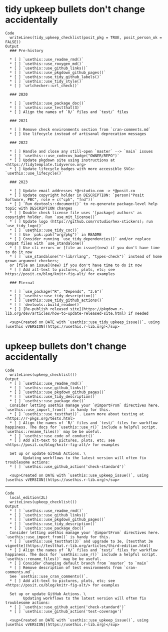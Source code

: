 # tidy upkeep bullets don't change accidentally

    Code
      writeLines(tidy_upkeep_checklist(posit_pkg = TRUE, posit_person_ok = FALSE))
    Output
      ### Pre-history
      
      * [ ] `usethis::use_readme_rmd()`
      * [ ] `usethis::use_roxygen_md()`
      * [ ] `usethis::use_github_links()`
      * [ ] `usethis::use_pkgdown_github_pages()`
      * [ ] `usethis::use_tidy_github_labels()`
      * [ ] `usethis::use_tidy_style()`
      * [ ] `urlchecker::url_check()`
      
      ### 2020
      
      * [ ] `usethis::use_package_doc()`
      * [ ] `usethis::use_testthat(3)`
      * [ ] Align the names of `R/` files and `test/` files
      
      ### 2021
      
      * [ ] Remove check environments section from `cran-comments.md`
      * [ ] Use lifecycle instead of artisanal deprecation messages
      
      ### 2022
      
      * [ ] Handle and close any still-open `master` --> `main` issues
      * [ ] `usethis:::use_codecov_badge("OWNER/REPO")`
      * [ ] Update pkgdown site using instructions at <https://tidytemplate.tidyverse.org>
      * [ ] Update lifecycle badges with more accessible SVGs: `usethis::use_lifecycle()`
      
      ### 2023
      
      * [ ] Update email addresses *@rstudio.com -> *@posit.co
      * [ ] Update copyright holder in DESCRIPTION: `person("Posit Software, PBC", role = c("cph", "fnd"))`
      * [ ] `Run devtools::document()` to re-generate package-level help topic with DESCRIPTION changes
      * [ ] Double check license file uses '[package] authors' as copyright holder. Run `use_mit_license()`
      * [ ] Update logo (https://github.com/rstudio/hex-stickers); run `use_tidy_logo()`
      * [ ] `usethis::use_tidy_coc()`
      * [ ] Use `pak::pak("org/pkg")` in README
      * [ ] Consider running `use_tidy_dependencies()` and/or replace compat files with `use_standalone()`
      * [ ] Use cli errors or [file an issue](new) if you don't have time to do it now
      * [ ] `use_standalone("r-lib/rlang", "types-check")` instead of home grown argument checkers;
      or [file an issue](new) if you don't have time to do it now
      * [ ] Add alt-text to pictures, plots, etc; see https://posit.co/blog/knitr-fig-alt/ for examples
      
      ### Eternal
      
      * [ ] `use_package("R", "Depends", "3.6")`
      * [ ] `usethis::use_tidy_description()`
      * [ ] `usethis::use_tidy_github_actions()`
      * [ ] `devtools::build_readme()`
      * [ ] [Re-publish released site](https://pkgdown.r-lib.org/dev/articles/how-to-update-released-site.html) if needed
      
      <sup>Created on DATE with `usethis::use_tidy_upkeep_issue()`, using [usethis vVERSION](https://usethis.r-lib.org)</sup>

# upkeep bullets don't change accidentally

    Code
      writeLines(upkeep_checklist())
    Output
      * [ ] `usethis::use_readme_rmd()`
      * [ ] `usethis::use_github_links()`
      * [ ] `usethis::use_pkgdown_github_pages()`
      * [ ] `usethis::use_tidy_description()`
      * [ ] `usethis::use_package_doc()`
      Consider letting usethis manage your `@importFrom` directives here. `usethis::use_import_from()` is handy for this.
      * [ ] `usethis::use_testthat()`. Learn more about testing at <https://r-pkgs.org/tests.html>
      * [ ] Align the names of `R/` files and `test/` files for workflow happiness. The docs for `usethis::use_r()` include a helpful script. `usethis::rename_files()` may be be useful.
      * [ ] `usethis::use_code_of_conduct()`
      * [ ] Add alt-text to pictures, plots, etc; see <https://posit.co/blog/knitr-fig-alt/> for examples
      
      Set up or update GitHub Actions. \
            Updating workflows to the latest version will often fix troublesome actions:
      * [ ] `usethis::use_github_action('check-standard')`
      
      <sup>Created on DATE with `usethis::use_upkeep_issue()`, using [usethis vVERSION](https://usethis.r-lib.org)</sup>

---

    Code
      local_edition(2L)
      writeLines(upkeep_checklist())
    Output
      * [ ] `usethis::use_readme_rmd()`
      * [ ] `usethis::use_github_links()`
      * [ ] `usethis::use_pkgdown_github_pages()`
      * [ ] `usethis::use_tidy_description()`
      * [ ] `usethis::use_package_doc()`
      Consider letting usethis manage your `@importFrom` directives here. `usethis::use_import_from()` is handy for this.
      * [ ] `usethis::use_testthat(3)` and upgrade to 3e, [testthat 3e vignette](https://testthat.r-lib.org/articles/third-edition.html)
      * [ ] Align the names of `R/` files and `test/` files for workflow happiness. The docs for `usethis::use_r()` include a helpful script. `usethis::rename_files()` may be be useful.
      * [ ] Consider changing default branch from `master` to `main`
      * [ ] Remove description of test environments from `cran-comments.md`.
      See `usethis::use_cran_comments()`.
      * [ ] Add alt-text to pictures, plots, etc; see <https://posit.co/blog/knitr-fig-alt/> for examples
      
      Set up or update GitHub Actions. \
            Updating workflows to the latest version will often fix troublesome actions:
      * [ ] `usethis::use_github_action('check-standard')`
      * [ ] `usethis::use_github_action('test-coverage')`
      
      <sup>Created on DATE with `usethis::use_upkeep_issue()`, using [usethis vVERSION](https://usethis.r-lib.org)</sup>

